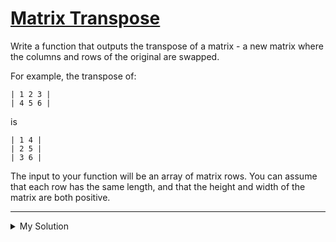 # [Matrix Transpose](https://www.codewars.com/kata/52fba2a9adcd10b34300094c)

Write a function that outputs the transpose of a matrix - a new matrix where the columns and rows of the original are
swapped.

For example, the transpose of:

```
| 1 2 3 |
| 4 5 6 |
```

is

```
| 1 4 |
| 2 5 |
| 3 6 |
```

The input to your function will be an array of matrix rows. You can assume that each row has the same length, and that
the height and width of the matrix are both positive.

---

<details><summary>My Solution</summary>

```js
function transpose(matrix) {
  const result = [] // Initialize an array to store the transposed matrix
  let preRow = matrix.length // Number of rows in the original matrix
  let preCol = matrix[0].length // Number of columns in the original matrix

  // Create empty arrays in the result for each column in the transposed matrix
  for (let i = 0; i < preCol; i++) {
    result.push([])
  }

  // Iterate through the original matrix and populate the transposed matrix
  for (let col = 0; col < preCol; col++) {
    for (let row = 0; row < preRow; row++) {
      result[col][row] = matrix[row][col] // Swap rows with columns
    }
  }

  return result // Return the transposed matrix
}
```

</details>
